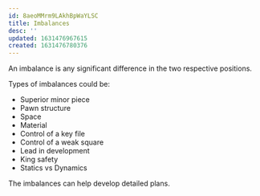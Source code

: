 ```yaml
---
id: 8aeoMMrm9LAkhBpWaYLSC
title: Imbalances
desc: ''
updated: 1631476967615
created: 1631476780376
---
```


An imbalance is any significant difference in the two respective positions.

Types of imbalances could be:

* Superior minor piece
* Pawn structure
* Space
* Material
* Control of a key file
* Control of a weak square
* Lead in development
* King safety
* Statics vs Dynamics

The imbalances can help develop detailed plans.
